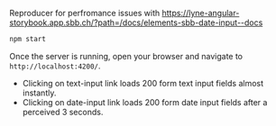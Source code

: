 Reproducer for perfromance issues with https://lyne-angular-storybook.app.sbb.ch/?path=/docs/elements-sbb-date-input--docs 

```bash
npm start
```

Once the server is running, open your browser and navigate to `http://localhost:4200/`.
- Clicking on text-input link loads 200 form text input fields almost instantly.
- Clicking on date-input link loads 200 form date input fields after a perceived 3 seconds.
